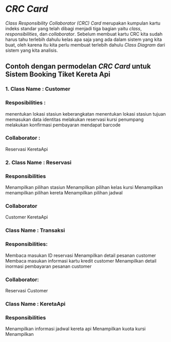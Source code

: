 # *CRC Card*

*Class Responsibility Collaborator (CRC) Card* merupakan kumpulan kartu indeks standar yang telah dibagi menjadi tiga bagian yaitu *class*, *responsibilities*, dan *collaborator*. Sebelum membuat kartu CRC kita sudah harus tahu terlebih dahulu kelas apa saja yang ada dalam sistem yang kita buat, oleh karena itu kita perlu membuat terlebih dahulu *Class Diagram* dari sistem yang kita analisis.

## Contoh dengan permodelan *CRC Card* untuk Sistem Booking Tiket Kereta Api

### 1. Class Name : Customer
### Resposibilities :
menentukan lokasi stasiun keberangkatan
menentukan lokasi stasiun tujuan
memasukan data identitas
melakukan reservasi kursi penumpang
melakukan konfirmasi pembayaran
mendapat barcode
### Collaborator :
Reservasi
KeretaApi

### 2. Class Name : Reservasi
### Responsibilities
Menampilkan pilihan stasiun
Menampilkan pilihan kelas kursi
Menampilkan menampilkan pilihan kereta
Menampilkan pilihan jadwal
### Collaborator
Customer
KeretaApi

### Class Name : Transaksi
### Responsibilities:
Membaca masukan ID reservasi
Menampilkan detail pesanan customer
Membaca masukan informasi kartu kredit customer
Menampilkan detail inormasi pembayaran pesanan customer
### Collaborator:
Reservasi
Customer

### Class Name : KeretaApi
### Responsibilities 
Menampilkan informasi jadwal kereta api
Menampilkan kuota kursi
Menampilkan

